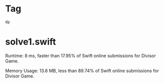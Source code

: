 # Tag

`dp`

# solve1.swift

Runtime: 8 ms, faster than 17.95% of Swift online submissions for Divisor Game.

Memory Usage: 13.6 MB, less than 89.74% of Swift online submissions for Divisor Game.
